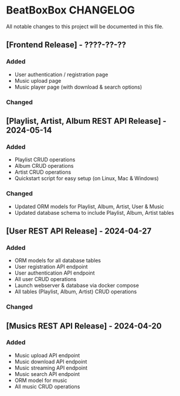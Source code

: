 # BeatBoxBox CHANGELOG
All notable changes to this project will be documented in this file.

## [Frontend Release] - ????-??-??

### Added
- User authentication / registration page
- Music upload page
- Music player page (with download & search options)

### Changed

## [Playlist, Artist, Album REST API Release] - 2024-05-14

### Added
- Playlist CRUD operations
- Album CRUD operations
- Artist CRUD operations
- Quickstart script for easy setup (on Linux, Mac & Windows)

### Changed
- Updated ORM models for Playlist, Album, Artist, User & Music
- Updated database schema to include Playlist, Album, Artist tables

## [User REST API Release] - 2024-04-27

### Added
- ORM models for all database tables
- User registration API endpoint
- User authentication API endpoint
- All user CRUD operations
- Launch webserver & database via docker compose
- All tables (Playlist, Album, Artist) CRUD operations

### Changed

## [Musics REST API Release] - 2024-04-20

### Added

- Music upload API endpoint
- Music download API endpoint
- Music streaming API endpoint
- Music search API endpoint
- ORM model for music
- All music CRUD operations

